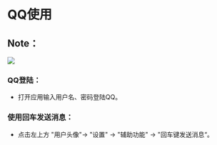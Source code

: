 # QQ使用
## Note： 

![](https://github.com/openthos/community-analysis/blob/master/pic/using-instractions-pic/qq.png)

### QQ登陆：  
- 打开应用输入用户名、密码登陆QQ。

### 使用回车发送消息：  
- 点击左上方 "用户头像"-> "设置" -> "辅助功能" -> "回车键发送消息“。
